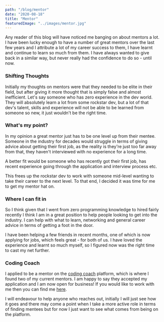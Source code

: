 ```yaml
---
path: "/blog/mentor"
date: "2020-08-18"
title: "Mentor"
featuredImage: "../images/mentor.jpg"
---
```


Any reader of this blog will have noticed me banging on about mentors a lot. I have been lucky enough to have a number of great mentors over the last few years and I attribute a lot of my career success to them, I have learnt and continue to learn so much from them. I have always wanted to give back in a similar way, but never really had the confidence to do so - until now.

### Shifting Thoughts

Initially my thoughts on mentors were that they needed to be elite in their field, but after giving it more thought that is simply false and almost inefficient. Let's say someone who has zero experience in the dev world. They will absolutely learn a lot from some rockstar dev, but a lot of that dev's talent, skills and experience will not be able to be learned from someone so new, it just wouldn't be the right time.

### What's my point?

In my opinion a great mentor just has to be one level up from their mentee. Someone in the industry for decades would struggle in terms of giving advice about getting their first job, as the reality is they're just too far away from that, they haven't interviewed with no experience for a long time.

A better fit would be someone who has recently got their first job, has recent experience going through the application and interview process etc.

This frees up the rockstar dev to work with someone mid-level wanting to take their career to the next level. To that end, I decided it was time for me to get my mentor hat on.

### Where I can fit in

So I think given that I went from zero programming knowledge to hired fairly recently I think I am in a great position to help people looking to get into the industry. I can help with what to learn, networking and general career advice in terms of getting a foot in the door.

I have been helping a few friends in recent months, one of which is now applying for jobs, which feels great - for both of us. I have loved the experience and learnt so much myself, so I figured now was the right time to cast my net further.

### Coding Coach

I applied to be a mentor on the [coding coach](https://mentors.codingcoach.io/) platform, which is where I found two of my current mentors. I am happy to say they accepted my application and I am now open for business! If you would like to work with me then you can find me [here](https://mentors.codingcoach.io/?name=Asam+Shan).

I will endeavour to help anyone who reaches out, initially I will just see how it goes and there may come a point when I take a more active role in terms of finding mentees but for now I just want to see what comes from being on the platform.

